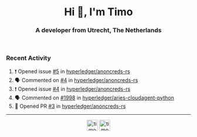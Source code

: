 <h1 align="center">Hi 👋, I'm Timo</h1>
<h3 align="center">A developer from Utrecht, The Netherlands</h3>
<br/>
<!-- https://github.com/rahuldkjain/github-profile-readme-generator --!>

<!--  <p align="left"><img src="https://github-readme-stats.vercel.app/api?username=timoglastra&show_icons=true&count_private=true&" alt="timoglastra" /></p> --!>

<!--
Github language stats
<p align="left"><img src="https://github-readme-stats.vercel.app/api/top-langs/?username=timoglastra&layout=compact" alt="timoglastra" /><p>
-->

<!-- Codestats language stats -->
<!-- <p align="left"><img src="https://codestats-readme.vercel.app/api/top-langs/?username=timoglastra&layout=compact&language_count=12" alt="timoglastra" /><p>    --!>
  
<h3>Recent Activity</h3>

<!--START_SECTION:activity-->
1. ❗️ Opened issue [#5](https://github.com/hyperledger/anoncreds-rs/issues/5) in [hyperledger/anoncreds-rs](https://github.com/hyperledger/anoncreds-rs)
2. 🗣 Commented on [#4](https://github.com/hyperledger/anoncreds-rs/issues/4) in [hyperledger/anoncreds-rs](https://github.com/hyperledger/anoncreds-rs)
3. ❗️ Opened issue [#4](https://github.com/hyperledger/anoncreds-rs/issues/4) in [hyperledger/anoncreds-rs](https://github.com/hyperledger/anoncreds-rs)
4. 🗣 Commented on [#1998](https://github.com/hyperledger/aries-cloudagent-python/issues/1998) in [hyperledger/aries-cloudagent-python](https://github.com/hyperledger/aries-cloudagent-python)
5. 💪 Opened PR [#3](https://github.com/hyperledger/anoncreds-rs/pull/3) in [hyperledger/anoncreds-rs](https://github.com/hyperledger/anoncreds-rs)
<!--END_SECTION:activity-->

---

<p align="center">
<a href="https://twitter.com/timoglastra" target="blank"><img align="center" src="https://cdn.jsdelivr.net/npm/simple-icons@3.0.1/icons/twitter.svg" alt="timoglastra" height="30" width="30" /></a>
<a href="https://linkedin.com/in/timoglastra" target="blank"><img align="center" src="https://cdn.jsdelivr.net/npm/simple-icons@3.0.1/icons/linkedin.svg" alt="timoglastra" height="30" width="30" /></a>
</p>



